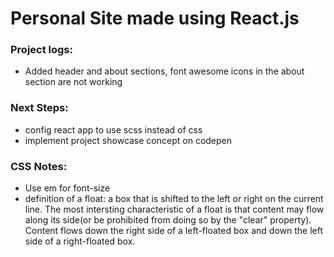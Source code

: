 # Personal Site made using React.js



### Project logs:
* Added header and about sections, font awesome icons in the about section are not working


### Next Steps:
* config react app to use scss instead of css
* implement project showcase concept on codepen 

### CSS Notes:
* Use em for font-size 
* definition of a float: a box that is shifted to the left or right on the current line. The most intersting characteristic of a float is that content may flow along its side(or be prohibited from doing so by the "clear" property). Content flows down the right side of a left-floated box and down the left side of a right-floated box.